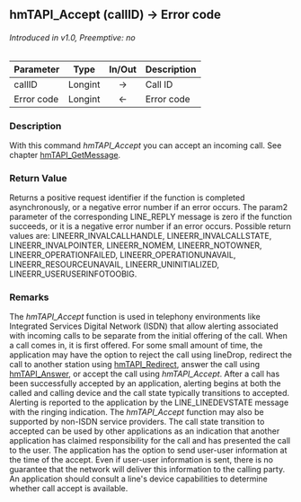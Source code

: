 ## hmTAPI_Accept (callID) → Error code
###### Introduced in v1.0, Preemptive: no

|Parameter|Type|In/Out|Description
|---|---|:---:|---
|callID|Longint|→|Call ID
|Error code|Longint|←|Error code

### Description
With this command *hmTAPI_Accept* you can accept an incoming call. See chapter [hmTAPI_GetMessage](hmTAPI_GetMessage.md).

### Return Value
Returns a positive request identifier if the function is completed asynchronously, or a negative error number if an error occurs. The param2 parameter of the corresponding LINE_REPLY message is zero if the function succeeds, or it is a negative error number if an error occurs. Possible return values are:
LINEERR_INVALCALLHANDLE, LINEERR_INVALCALLSTATE, LINEERR_INVALPOINTER, LINEERR_NOMEM, LINEERR_NOTOWNER, LINEERR_OPERATIONFAILED, LINEERR_OPERATIONUNAVAIL, LINEERR_RESOURCEUNAVAIL, LINEERR_UNINITIALIZED, LINEERR_USERUSERINFOTOOBIG.

### Remarks
The *hmTAPI_Accept* function is used in telephony environments like Integrated Services Digital Network (ISDN) that allow alerting associated with incoming calls to be separate from the initial offering of the call. When a call comes in, it is first offered. For some small amount of time, the application may have the option to reject the call using lineDrop, redirect the call to another station using [hmTAPI_Redirect](hmTAPI_Redirect.md), answer the call using [hmTAPI_Answer](hmTAPI_Anwer.md), or accept the call using *hmTAPI_Accept*. After a call has been successfully accepted by an application, alerting begins at both the called and calling device and the call state typically transitions to accepted.
Alerting is reported to the application by the LINE_LINEDEVSTATE message with the ringing indication.
The *hmTAPI_Accept* function may also be supported by non-ISDN service providers. The call state transition to accepted can be used by other applications as an indication that another application has claimed responsibility for the call and has presented the call to the user.
The application has the option to send user-user information at the time of the accept. Even if user-user information is sent, there is no guarantee that the network will deliver this information to the calling party. An application should consult a line's device capabilities to determine whether call accept is available.
